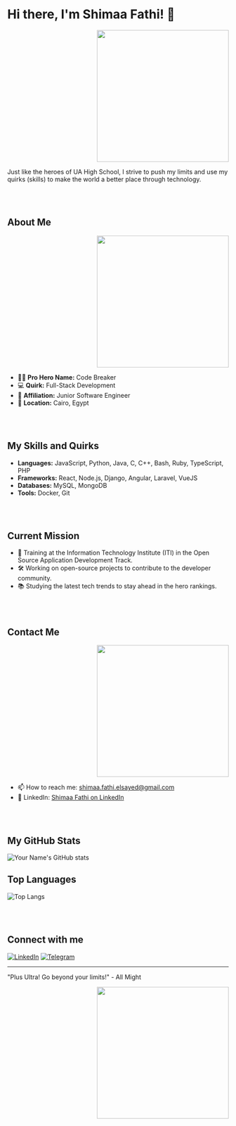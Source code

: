 # Hi there, I'm Shimaa Fathi! 👋

<div style="text-align: right;">
  <img src="https://github.com/shimaafathi123/shimaafathi123/assets/93112282/8a807f2f-28e7-4fa2-ad3a-8360a707364e" width="300" />
</div>

Just like the heroes of UA High School, I strive to push my limits and use my quirks (skills) to make the world a better place through technology.

<br><br>

## About Me

<div style="text-align: right;">
  <img src="https://github.com/shimaafathi123/shimaafathi123/assets/93112282/feeffba1-3079-43bb-ac38-6e239ceebb98" width="300" />
</div>

- 🦸‍♂️ **Pro Hero Name:** Code Breaker
- 💻 **Quirk:** Full-Stack Development
- 🌟 **Affiliation:** Junior Software Engineer
- 📍 **Location:** Cairo, Egypt

<br><br>

## My Skills and Quirks

- **Languages:** JavaScript, Python, Java, C, C++, Bash, Ruby, TypeScript, PHP
- **Frameworks:** React, Node.js, Django, Angular, Laravel, VueJS
- **Databases:** MySQL, MongoDB
- **Tools:** Docker, Git

<br><br>

## Current Mission

- 🌱 Training at the Information Technology Institute (ITI) in the Open Source Application Development Track.
- 🛠 Working on open-source projects to contribute to the developer community.
- 📚 Studying the latest tech trends to stay ahead in the hero rankings.

<br><br>

## Contact Me

<div style="text-align: right;">
  <img src="https://github.com/shimaafathi123/shimaafathi123/assets/93112282/878ca8a9-2258-49c8-88cd-7aa97aca328b" width="300" />
</div>

- 📫 How to reach me: shimaa.fathi.elsayed@gmail.com
- 💼 LinkedIn: [Shimaa Fathi on LinkedIn](https://www.linkedin.com/in/shimaafathielsayed/)

<br><br>

## My GitHub Stats

![Your Name's GitHub stats](https://github-readme-stats.vercel.app/api?username=yourusername&show_icons=true&theme=tokyonight)

## Top Languages

![Top Langs](https://github-readme-stats.vercel.app/api/top-langs/?username=yourusername&layout=compact&theme=tokyonight)

<br><br>

## Connect with me

[![LinkedIn](https://img.shields.io/badge/LinkedIn-blue?style=for-the-badge&logo=linkedin)](https://www.linkedin.com/in/shimaafathielsayed/)
[![Telegram](https://img.shields.io/badge/Telegram-blue?style=for-the-badge&logo=telegram)](https://t.me/shimaafathi4)

---

"Plus Ultra! Go beyond your limits!" - All Might

<div style="text-align: right;">
  <img src="https://github.com/shimaafathi123/shimaafathi123/assets/93112282/91b1f81c-bb73-4779-ab04-ec1cf614804b" width="300" />
</div>
